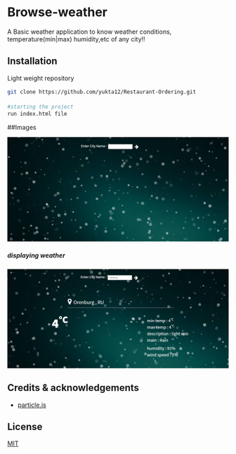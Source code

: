 # Browse-weather

A Basic weather application to know weather conditions, temperature(min|max) humidity,etc of any city!!

## Installation

Light weight repository

```bash
git clone https://github.com/yukta12/Restaurant-Ordering.git

#starting the project
run index.html file

```
##Images

![picture](https://github.com/yukta12/Browse-weather/blob/master/ss-1.PNG)

##### displaying weather
![picture](https://github.com/yukta12/Browse-weather/blob/master/ss-2.PNG)


## Credits & acknowledgements

- [particle.js](https://vincentgarreau.com/particles.js/#snow)

## License
[MIT](https://choosealicense.com/licenses/mit/)
